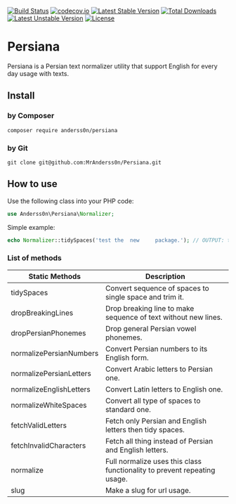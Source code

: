 [![Build Status](https://travis-ci.org/MrAnderss0n/Persiana.png?branch=master)](https://travis-ci.org/MrAnderss0n/Persiana)
[![codecov.io](https://codecov.io/github/MrAnderss0n/Persiana/coverage.svg?branch=master)](https://codecov.io/github/MrAnderss0n/Persiana?branch=master)
[![Latest Stable Version](https://poser.pugx.org/anderss0n/persiana/v/stable?format=flat-square)](https://packagist.org/packages/anderss0n/persiana)
[![Total Downloads](https://poser.pugx.org/anderss0n/persiana/downloads?format=flat-square)](https://packagist.org/packages/anderss0n/persiana)
[![Latest Unstable Version](https://poser.pugx.org/anderss0n/persiana/v/unstable?format=flat-square)](https://packagist.org/packages/anderss0n/persiana)
[![License](https://poser.pugx.org/anderss0n/persiana/license?format=flat-square)](https://packagist.org/packages/anderss0n/persiana)

# Persiana
Persiana is a Persian text normalizer utility that support English for every day usage with texts.

## Install
### by Composer
```
composer require anderss0n/persiana
```

### by Git
```
git clone git@github.com:MrAnderss0n/Persiana.git
```

## How to use
Use the following class into your PHP code:
```php
use Anderss0n\Persiana\Normalizer;
```

Simple example:
```php
echo Normalizer::tidySpaces('test the  new     package.'); // OUTPUT: test the new package.
```

### List of methods
<!-- TABLE_GENERATE_START -->

| Static Methods 			| Description																|
| ------------------------- | ------------------------------------------------------------------------- |
| tidySpaces  				| Convert sequence of spaces to single space and trim it. 					|
| dropBreakingLines 		| Drop breaking line to make sequence of text without new lines.			|
| dropPersianPhonemes 		| Drop general Persian vowel phonemes.										|
| normalizePersianNumbers 	| Convert Persian numbers to its English form.								|
| normalizePersianLetters 	| Convert Arabic letters to Persian one.									|
| normalizeEnglishLetters 	| Convert Latin letters to English one.										|
| normalizeWhiteSpaces      | Convert all type of spaces to standard one.								|
| fetchValidLetters         | Fetch only Persian and English letters then tidy spaces.					|
| fetchInvalidCharacters    | Fetch all thing instead of Persian and English letters. 					|
| normalize     			| Full normalize uses this class functionality to prevent repeating usage. 	|
| slug           			| Make a slug for url usage.                                             	|

<!-- TABLE_GENERATE_END -->


